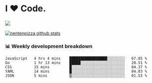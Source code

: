 # I ❤️ Code.

### ![](http://img.shields.io/badge/Go-language-blue?style=for-the-badge&logo=appveyor)
[![nentenpizza github stats](https://github-readme-stats.vercel.app/api?username=nentenpizza&count_private=true)](https://github.com/anuraghazra/github-readme-stats)

### 📊 Weekly development breakdown

<!--START_SECTION:waka-->
```text
JavaScript   4 hrs 4 mins    █████████████████░░░░░░░░   67.85 % 
Go           1 hr 13 mins    █████░░░░░░░░░░░░░░░░░░░░   20.51 % 
CSS          15 mins         █░░░░░░░░░░░░░░░░░░░░░░░░   04.37 % 
YAML         14 mins         █░░░░░░░░░░░░░░░░░░░░░░░░   04.03 % 
JSON         5 mins          ▒░░░░░░░░░░░░░░░░░░░░░░░░   01.53 % 
```
<!--END_SECTION:waka-->

